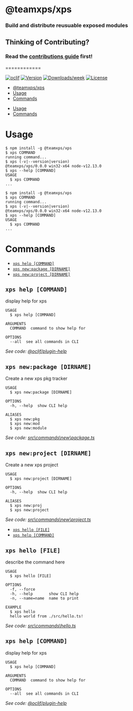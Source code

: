 # @teamxps/xps
### Build and distribute reusuable exposed modules

## Thinking of Contributing?
### Read the [contributions guide](docs/CONTRIBUTIONS.md) first!
============


[![oclif](https://img.shields.io/badge/cli-oclif-brightgreen.svg)](https://oclif.io)
[![Version](https://img.shields.io/npm/v/@teamxps/xps.svg)](https://npmjs.org/package/@teamxps/xps)
[![Downloads/week](https://img.shields.io/npm/dw/@teamxps/xps.svg)](https://npmjs.org/package/@teamxps/xps)
[![License](https://img.shields.io/npm/l/@teamxps/xps.svg)](https://github.com/teamxps/xps/blob/master/package.json)

<!-- toc -->
* [@teamxps/xps](#teamxpsxps)
* [Usage](#usage)
* [Commands](#commands)
<!-- tocstop -->
* [Usage](#usage)
* [Commands](#commands)
<!-- tocstop -->
# Usage
<!-- usage -->
```sh-session
$ npm install -g @teamxps/xps
$ xps COMMAND
running command...
$ xps (-v|--version|version)
@teamxps/xps/0.0.0 win32-x64 node-v12.13.0
$ xps --help [COMMAND]
USAGE
  $ xps COMMAND
...
```
<!-- usagestop -->
```sh-session
$ npm install -g @teamxps/xps
$ xps COMMAND
running command...
$ xps (-v|--version|version)
@teamxps/xps/0.0.0 win32-x64 node-v12.13.0
$ xps --help [COMMAND]
USAGE
  $ xps COMMAND
...
```
<!-- usagestop -->
# Commands
<!-- commands -->
* [`xps help [COMMAND]`](#xps-help-command)
* [`xps new:package [DIRNAME]`](#xps-newpackage-dirname)
* [`xps new:project [DIRNAME]`](#xps-newproject-dirname)

## `xps help [COMMAND]`

display help for xps

```
USAGE
  $ xps help [COMMAND]

ARGUMENTS
  COMMAND  command to show help for

OPTIONS
  --all  see all commands in CLI
```

_See code: [@oclif/plugin-help](https://github.com/oclif/plugin-help/blob/v2.2.3/src\commands\help.ts)_

## `xps new:package [DIRNAME]`

Create a new xps pkg tracker

```
USAGE
  $ xps new:package [DIRNAME]

OPTIONS
  -h, --help  show CLI help

ALIASES
  $ xps new:pkg
  $ xps new:mod
  $ xps new:module
```

_See code: [src\commands\new\package.ts](https://github.com/teamxps/xps/blob/v0.0.0/src\commands\new\package.ts)_

## `xps new:project [DIRNAME]`

Create a new xps project

```
USAGE
  $ xps new:project [DIRNAME]

OPTIONS
  -h, --help  show CLI help

ALIASES
  $ xps new:proj
  $ xps new:project
```

_See code: [src\commands\new\project.ts](https://github.com/teamxps/xps/blob/v0.0.0/src\commands\new\project.ts)_
<!-- commandsstop -->
* [`xps hello [FILE]`](#xps-hello-file)
* [`xps help [COMMAND]`](#xps-help-command)

## `xps hello [FILE]`

describe the command here

```
USAGE
  $ xps hello [FILE]

OPTIONS
  -f, --force
  -h, --help       show CLI help
  -n, --name=name  name to print

EXAMPLE
  $ xps hello
  hello world from ./src/hello.ts!
```

_See code: [src\commands\hello.ts](https://github.com/teamxps/xps/blob/v0.0.0/src\commands\hello.ts)_

## `xps help [COMMAND]`

display help for xps

```
USAGE
  $ xps help [COMMAND]

ARGUMENTS
  COMMAND  command to show help for

OPTIONS
  --all  see all commands in CLI
```

_See code: [@oclif/plugin-help](https://github.com/oclif/plugin-help/blob/v2.2.3/src\commands\help.ts)_
<!-- commandsstop -->
